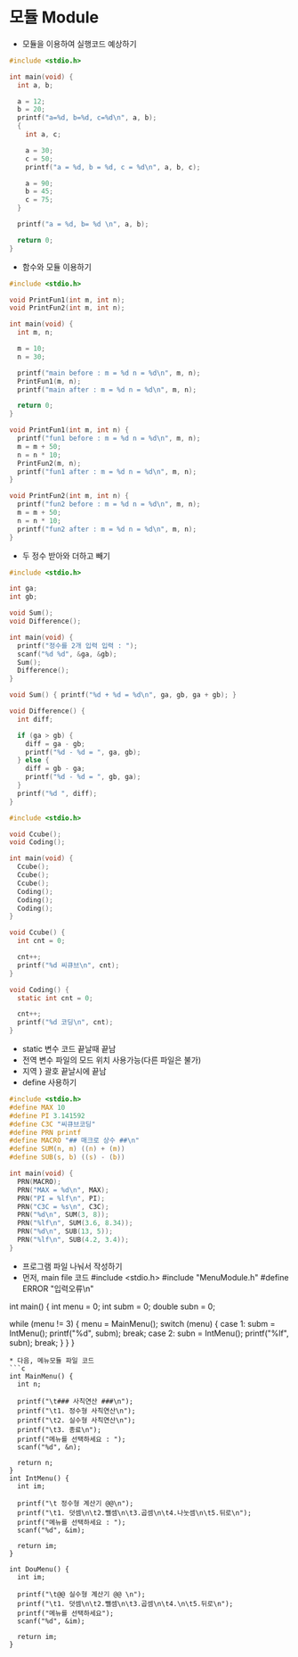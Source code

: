 # 모듈 Module
* 모듈을 이용하여 실행코드 예상하기
```c
#include <stdio.h>

int main(void) {
  int a, b;

  a = 12;
  b = 20;
  printf("a=%d, b=%d, c=%d\n", a, b);
  {
    int a, c;

    a = 30;
    c = 50;
    printf("a = %d, b = %d, c = %d\n", a, b, c);

    a = 90;
    b = 45;
    c = 75;
  }

  printf("a = %d, b= %d \n", a, b);

  return 0;
}
```
* 함수와 모듈 이용하기
```c
#include <stdio.h>

void PrintFun1(int m, int n);
void PrintFun2(int m, int n);

int main(void) {
  int m, n;

  m = 10;
  n = 30;

  printf("main before : m = %d n = %d\n", m, n);
  PrintFun1(m, n);
  printf("main after : m = %d n = %d\n", m, n);

  return 0;
}

void PrintFun1(int m, int n) {
  printf("fun1 before : m = %d n = %d\n", m, n);
  m = m + 50;
  n = n * 10;
  PrintFun2(m, n);
  printf("fun1 after : m = %d n = %d\n", m, n);
}

void PrintFun2(int m, int n) {
  printf("fun2 before : m = %d n = %d\n", m, n);
  m = m + 50;
  n = n * 10;
  printf("fun2 after : m = %d n = %d\n", m, n);
}
```
* 두 정수 받아와 더하고 빼기
```c
#include <stdio.h>

int ga;
int gb;

void Sum();
void Difference();

int main(void) {
  printf("정수를 2개 입력 입력 : ");
  scanf("%d %d", &ga, &gb);
  Sum();
  Difference();
}

void Sum() { printf("%d + %d = %d\n", ga, gb, ga + gb); }

void Difference() {
  int diff;

  if (ga > gb) {
    diff = ga - gb;
    printf("%d - %d = ", ga, gb);
  } else {
    diff = gb - ga;
    printf("%d - %d = ", gb, ga);
  }
  printf("%d ", diff);
}
```
```c
#include <stdio.h>

void Ccube();
void Coding();

int main(void) {
  Ccube();
  Ccube();
  Ccube();
  Coding();
  Coding();
  Coding();
}

void Ccube() {
  int cnt = 0;

  cnt++;
  printf("%d 씨큐브\n", cnt);
}

void Coding() {
  static int cnt = 0;

  cnt++;
  printf("%d 코딩\n", cnt);
}
```
* static 변수 코드 끝날때 끝남  
* 전역 변수 파일의 모드 위치 사용가능(다른 파일은 불가)  
* 지역 } 괄호 끝날시에 끝남
* define 사용하기
```c
#include <stdio.h>
#define MAX 10
#define PI 3.141592
#define C3C "씨큐브코딩"
#define PRN printf
#define MACRO "## 매크로 상수 ##\n"
#define SUM(n, m) ((n) + (m))
#define SUB(s, b) ((s) - (b))

int main(void) {
  PRN(MACRO);
  PRN("MAX = %d\n", MAX);
  PRN("PI = %lf\n", PI);
  PRN("C3C = %s\n", C3C);
  PRN("%d\n", SUM(3, 8));
  PRN("%lf\n", SUM(3.6, 8.34));
  PRN("%d\n", SUB(13, 5));
  PRN("%lf\n", SUB(4.2, 3.4));
}
```
* 프로그램 파일 나눠서 작성하기  
* 먼저, main file 코드
#include <stdio.h>
#include "MenuModule.h"
#define ERROR "입력오류\n"

int main() {
  int menu = 0;
  int subm = 0;
  double subn = 0;

  while (menu != 3) {
    menu = MainMenu();
    switch (menu) {
    case 1:
      subm = IntMenu();
      printf("%d", subm);
      break;
    case 2:
      subn = IntMenu();
      printf("%lf", subn);
      break;
    }
  }
}
```
* 다음, 메뉴모듈 파일 코드
```c
int MainMenu() {
  int n;

  printf("\t### 사칙연산 ###\n");
  printf("\t1. 정수형 사칙연산\n");
  printf("\t2. 실수형 사칙연산\n");
  printf("\t3. 종료\n");
  printf("메뉴를 선택하세요 : ");
  scanf("%d", &n);

  return n;
}
int IntMenu() {
  int im;

  printf("\t 정수형 계산기 @@\n");
  printf("\t1. 덧셈\n\t2.뺄셈\n\t3.곱셈\n\t4.나눗셈\n\t5.뒤로\n");
  printf("메뉴를 선택하세요 : ");
  scanf("%d", &im);

  return im;
}

int DouMenu() {
  int im;

  printf("\t@@ 실수형 계산기 @@ \n");
  printf("\t1. 덧셈\n\t2.뺄셈\n\t3.곱셈\n\t4.\n\t5.뒤로\n");
  printf("메뉴를 선택하세요");
  scanf("%d", &im);

  return im;
}
```
